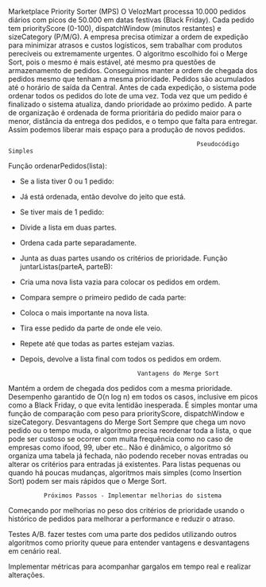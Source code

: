    Marketplace Priority Sorter (MPS)
    O VelozMart processa 10.000 pedidos diários com picos de 50.000 em datas festivas (Black Friday). Cada pedido tem priorityScore (0-100), dispatchWindow (minutos restantes) e sizeCategory (P/M/G). A empresa precisa otimizar a ordem de expedição para minimizar atrasos e custos logísticos, sem trabalhar com produtos perecíveis ou extremamente urgentes.
    O algoritmo escolhido foi o Merge Sort, pois o mesmo é mais estável, até mesmo pra questões de armazenamento de pedidos. Conseguimos manter a ordem de chegada dos pedidos mesmo que tenham a mesma prioridade.
    Pedidos são acumulados até o horário de saída da Central. Antes de cada expedição, o sistema pode ordenar todos os pedidos do lote de uma vez. Toda vez que um pedido é finalizado o sistema atualiza, dando prioridade ao próximo pedido. A parte de organização é ordenada de forma prioritária do pedido maior para o menor, distância da entrega dos pedidos, e o tempo que falta para entregar. Assim podemos liberar mais espaço para a produção de novos pedidos.


                                                         Pseudocódigo Simples
Função ordenarPedidos(lista):
  - Se a lista tiver 0 ou 1 pedido:
  - Já está ordenada, então devolve do jeito que está.
  - Se tiver mais de 1 pedido:
  - Divide a lista em duas partes.
  - Ordena cada parte separadamente.
  - Junta as duas partes usando os critérios de prioridade.
Função juntarListas(parteA, parteB):
   - Cria uma nova lista vazia para colocar os pedidos em ordem.
   - Compara sempre o primeiro pedido de cada parte:
   - Coloca o mais importante na nova lista.
   - Tira esse pedido da parte de onde ele veio.
   - Repete até que todas as partes estejam vazias.
   - Depois, devolve a lista final com todos os pedidos em ordem.

                                          Vantagens do Merge Sort
Mantém a ordem de chegada dos pedidos com a mesma prioridade. 
Desempenho garantido de O(n log n) em todos os casos, inclusive em picos como a Black Friday, o que evita lentidão inesperada.
É simples montar uma função de comparação com peso para priorityScore, dispatchWindow e sizeCategory.
                                        Desvantagens do Merge Sort
Sempre que chega um novo pedido ou o tempo muda, o algoritmo precisa reordenar toda a lista, o que pode ser custoso se ocorrer com muita frequência como no caso de empresas como ifood, 99, uber etc..
Não é dinâmico, o algoritmo só organiza uma tabela já fechada, não podendo receber novas entradas ou alterar os critérios para entradas já existentes.
Para listas pequenas ou quando há poucas mudanças, algoritmos mais simples (como Insertion Sort) podem ser mais rápidos que o Merge Sort.


              Próximos Passos - Implementar melhorias do sistema

Começando por melhorias no peso dos critérios de prioridade usando o histórico de pedidos para melhorar a performance e reduzir o atraso.

Testes A/B. fazer testes com uma parte dos pedidos utilizando outros algoritmos como priority queue para entender vantagens e desvantagens em cenário real.

Implementar métricas para acompanhar gargalos em tempo real e realizar alterações.
